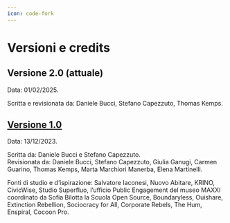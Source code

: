 ```yaml
---
icon: code-fork
---
```


# Versioni e credits

## Versione 2.0 (attuale)

Data: 01/02/2025.

Scritta e revisionata da: Daniele Bucci, Stefano Capezzuto, Thomas Kemps.

## [Versione 1.0](https://github.com/Ecosistemica/handbook/releases/tag/v1.0)

Data: 13/12/2023.

Scritta da: Daniele Bucci e Stefano Capezzuto.\
Revisionata da: Daniele Bucci, Stefano Capezzuto, Giulia Ganugi, Carmen Guarino, Thomas Kemps, Marta Marchiori Manerba, Elena Martinelli.

Fonti di studio e d’ispirazione: Salvatore Iaconesi, Nuovo Abitare, KRINO, CivicWise, Studio Superfluo, l’ufficio Public Engagement del museo MAXXI coordinato da Sofia Bilotta la Scuola Open Source, Boundaryless, Ouishare, Extinction Rebellion, Sociocracy for All, Corporate Rebels, The Hum, Enspiral, Cocoon Pro.
